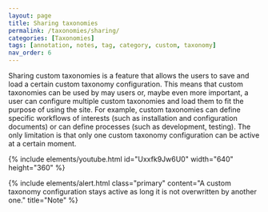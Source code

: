 ```yaml
---
layout: page
title: Sharing taxonomies
permalink: /taxonomies/sharing/
categories: [Taxonomies]
tags: [annotation, notes, tag, category, custom, taxonomy]
nav_order: 6
---
```


Sharing custom taxonomies is a feature that allows the users to save and load a certain custom taxonomy configuration. This means that custom taxonomies can be used by may users or, maybe even more important, a user can configure multiple custom taxonomies and load them to fit the purpose of using the site. For example, custom taxonomies can define specific workflows of interests (such as installation and configuration documents) or can define processes (such as development, testing). The only limitation is that only one custom taxonomy configuration can be active at a certain moment.

{% include elements/youtube.html 
    id="Uxxfk9Jw6U0" 
    width="640" 
    height="360"
%}

{% include elements/alert.html 
  class="primary" 
  content="A custom taxonomy configuration stays active as long it is not overwritten by another one."
  title="Note" 
%}
